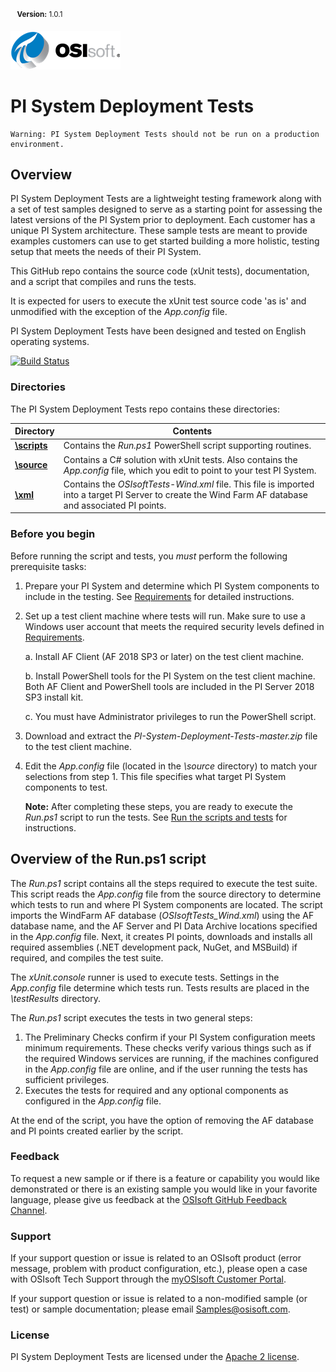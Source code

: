 ​ <sup>  **Version:** 1.0.1</sup>

![OSIlogo.png](./images/OSIlogo.png)

# PI System Deployment Tests

```
Warning: PI System Deployment Tests should not be run on a production environment.
```

## Overview

PI System Deployment Tests are a lightweight testing framework along with a set of test samples designed to serve as a starting point for assessing the latest versions of the PI System prior to deployment. Each customer has a unique PI System architecture. These sample tests are meant to provide examples customers can use to get started building a more holistic, testing setup that meets the needs of their PI System.

This GitHub repo contains the source code (xUnit tests), documentation, and a script that compiles and runs the tests.

It is expected for users to execute the xUnit test source code 'as is' and unmodified with the exception of the _App.config_ file.

PI System Deployment Tests have been designed and tested on English operating systems.

[![Build Status](https://dev.azure.com/osieng/engineering/_apis/build/status/PI%20System%20Deployment%20Tests/PI%20System%20Deployment%20Tests%20Sprint%20Build?branchName=master)](https://dev.azure.com/osieng/engineering/_build/latest?definitionId=437&branchName=master)

### Directories

The PI System Deployment Tests repo contains these directories:

| Directory                         | Contents                                                                                                                                               |
| --------------------------------- | ------------------------------------------------------------------------------------------------------------------------------------------------------ |
| **[\scripts](./scripts/)**        | Contains the _Run.ps1_ PowerShell script supporting routines.                                                                                          |
| **[\source](./source/README.md)** | Contains a C# solution with xUnit tests. Also contains the _App.config_ file, which you edit to point to your test PI System.                          |
| **[\xml](./xml/README.md)**       | Contains the _OSIsoftTests-Wind.xml_ file. This file is imported into a target PI Server to create the Wind Farm AF database and associated PI points. |

### Before you begin

Before running the script and tests, you _must_ perform the following prerequisite tasks:

1. Prepare your PI System and determine which PI System components to include in the testing. See [Requirements](Requirements.md) for detailed instructions.

2. Set up a test client machine where tests will run. Make sure to use a Windows user account that meets the required security levels defined in [Requirements](Requirements.md).

   a. Install AF Client (AF 2018 SP3 or later) on the test client machine.

   b. Install PowerShell tools for the PI System on the test client machine. Both AF Client and PowerShell tools are included in the PI Server 2018 SP3 install kit.

   c. You must have Administrator privileges to run the PowerShell script.

3. Download and extract the _PI-System-Deployment-Tests-master.zip_ file to the test client machine.

4. Edit the _App.config_ file (located in the _\source_ directory) to match your selections from step 1. This file specifies what target PI System components to test.

   **Note:** After completing these steps, you are ready to execute the _Run.ps1_ script to run the tests. See [Run the scripts and tests](./scripts/README.md) for instructions.

## Overview of the Run.ps1 script

The _Run.ps1_ script contains all the steps required to execute the test suite. This script reads the _App.config_ file from the source directory to determine which tests to run and where PI System components are located. The script imports the WindFarm AF database (_OSIsoftTests_Wind.xml_) using the AF database name, and the AF Server and PI Data Archive locations specified in the _App.config_ file. Next, it creates PI points, downloads and installs all required assemblies (.NET development pack, NuGet, and MSBuild) if required, and compiles the test suite.

The _xUnit.console_ runner is used to execute tests. Settings in the _App.config_ file determine which tests run. Tests results are placed in the _\testResults_ directory.

The _Run.ps1_ script executes the tests in two general steps:

1. The Preliminary Checks confirm if your PI System configuration meets minimum requirements. These checks verify various things such as if the required Windows services are running, if the machines configured in the _App.config_ file are online, and if the user running the tests has sufficient privileges.
2. Executes the tests for required and any optional components as configured in the _App.config_ file.

At the end of the script, you have the option of removing the AF database and PI points created earlier by the script.

### Feedback

To request a new sample or if there is a feature or capability you would like demonstrated or there is an existing sample you would like in your favorite language, please give us feedback at the [OSIsoft GitHub Feedback Channel](https://feedback.osisoft.com/forums/922279-osisoft-github).

### Support

If your support question or issue is related to an OSIsoft product (error message, problem with product configuration, etc.), please open a case with OSIsoft Tech Support through the [myOSIsoft Customer Portal](https://myosisoft.com).

If your support question or issue is related to a non-modified sample (or test) or sample documentation; please email [Samples@osisoft.com](mailto:Samples@osisoft.com).

### License

PI System Deployment Tests are licensed under the [Apache 2 license](../../LICENSE).
